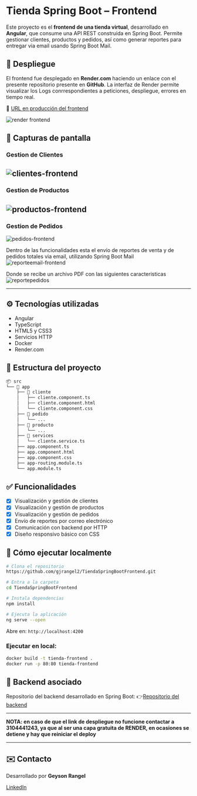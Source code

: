 # Tienda Spring Boot – Frontend

Este proyecto es el **frontend de una tienda virtual**, desarrollado en **Angular**, que consume una API REST construida en Spring Boot. Permite gestionar clientes, productos y pedidos, así como generar reportes para entregar via email usando Spring Boot Mail.

## 🚀 Despliegue

El frontend fue desplegado en **Render.com** haciendo un enlace con el presente repositorio presente en **GitHub**. La interfaz de Render permite visualizar los Logs conrrespondientes a peticiones, despliegue, errores en tiempo real.

🔗 [URL en producción del frontend]([https://render.com](https://tiendaspringbootfrontend.onrender.com)) 

![render frontend](https://github.com/user-attachments/assets/108c31de-17cc-4eeb-93bb-94e176001c97)

## 📸 Capturas de pantalla

### Gestion de Clientes
![clientes-frontend](https://github.com/user-attachments/assets/8979e93e-54e8-4b64-b210-3781fea5332d)
--------------------------------------------------

### Gestion de Productos
![productos-frontend](https://github.com/user-attachments/assets/5b6342d6-6c56-44a4-92de-2724779ea9f2)
-------------------------------------------------

### Gestion de Pedidos
![pedidos-frontend](https://github.com/user-attachments/assets/46309270-ec30-469a-ad6e-f1c7a947c754)

Dentro de las funcionalidades esta el envío de reportes de venta y de pedidos totales via email, utilizando Spring Boot Mail
![reporteemail-frontend](https://github.com/user-attachments/assets/82318ed0-c573-48b9-a6a4-8dac52ed4448)

Donde se recibe un archivo PDF con las siguientes caracteristicas
![reportepedidos](https://github.com/user-attachments/assets/4650b8da-b214-451c-9e3a-56405f82413b)

-------------------------------------------------

## ⚙️ Tecnologías utilizadas

- Angular
- TypeScript
- HTML5 y CSS3
- Servicios HTTP
- Docker
- Render.com

## 📁 Estructura del proyecto

```bash
📦 src
└── 📁 app
    ├── 📁 cliente
    │   ├── cliente.component.ts
    │   ├── cliente.component.html
    │   └── cliente.component.css
    ├── 📁 pedido
    │   └── ...
    ├── 📁 producto
    │   └── ...
    ├── 📁 services
    │   └── cliente.service.ts
    ├── app.component.ts
    ├── app.component.html
    ├── app.component.css
    ├── app-routing.module.ts
    └── app.module.ts
```

## ✅ Funcionalidades

- [x] Visualización y gestión de clientes
- [x] Visualización y gestión de productos
- [x] Visualización y gestión de pedidos
- [x] Envío de reportes por correo electrónico
- [x] Comunicación con backend por HTTP
- [x] Diseño responsivo básico con CSS

## 🧪 Cómo ejecutar localmente

```bash
# Clona el repositorio
https://github.com/gjrangel2/TiendaSpringBootFrontend.git

# Entra a la carpeta
cd TiendaSpringBootFrontend

# Instala dependencias
npm install

# Ejecuta la aplicación
ng serve --open
```

Abre en: `http://localhost:4200`

### Ejecutar en local:

```bash
docker build -t tienda-frontend .
docker run -p 80:80 tienda-frontend
```

## 🔗 Backend asociado

Repositorio del backend desarrollado en Spring Boot:
👉[Repositorio del backend](https://github.com/gjrangel2/TiendaSpringBoot)

----------------------------------------------------------------------------------------------

**NOTA: en caso de que el link de despliegue no funcione contactar a 3104441243, ya que al ser una capa gratuita de RENDER, en ocasiones se detiene y hay que reiniciar el deploy**

----------------------------------------------------------------------------------------------

## ✉️ Contacto

Desarrollado por **Geyson Rangel**

[LinkedIn](https://www.linkedin.com/in/geyson-jair-rangel-ortega-79a022233/)

